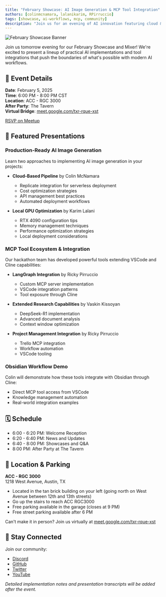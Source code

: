```yaml
---
title: "February Showcase: AI Image Generation & MCP Tool Integration"
authors: [colinmcnamara, lalanikarim, RPirruccio]
tags: [showcase, ai-workflows, mcp, community]
description: "Join us for an evening of AI innovation featuring cloud & local GPU workflows, MCP tools, and Obsidian integration"
---
```


![February Showcase Banner](./banner.png)

Join us tomorrow evening for our February Showcase and Mixer! We're excited to present a lineup of practical AI implementations and tool integrations that push the boundaries of what's possible with modern AI workflows.

## 🎯 Event Details

**Date**: February 5, 2025  
**Time**: 6:00 PM - 8:00 PM CST  
**Location**: ACC - RGC 3000  
**After Party**: The Tavern  
**Virtual Bridge**: [meet.google.com/txr-rque-xst](meet.google.com/txr-rque-xst)

[RSVP on Meetup](https://www.meetup.com/austin-langchain-ai-group/events/305540728/)

## 🌟 Featured Presentations

### Production-Ready AI Image Generation
Learn two approaches to implementing AI image generation in your projects:

- **Cloud-Based Pipeline** by Colin McNamara
  - Replicate integration for serverless deployment
  - Cost optimization strategies
  - API management best practices
  - Automated deployment workflows

- **Local GPU Optimization** by Karim Lalani
  - RTX 4090 configuration tips
  - Memory management techniques
  - Performance optimization strategies
  - Local deployment considerations

### MCP Tool Ecosystem & Integration

Our hackathon team has developed powerful tools extending VSCode and Cline capabilities:

- **LangGraph Integration** by Ricky Pirruccio
  - Custom MCP server implementation
  - VSCode integration patterns
  - Tool exposure through Cline

- **Extended Research Capabilities** by Vaskin Kissoyan
  - DeepSeek-R1 implementation
  - Advanced document analysis
  - Context window optimization

- **Project Management Integration** by Ricky Pirruccio
  - Trello MCP integration
  - Workflow automation
  - VSCode tooling

### Obsidian Workflow Demo

Colin will demonstrate how these tools integrate with Obsidian through Cline:
- Direct MCP tool access from VSCode
- Knowledge management automation
- Real-world integration examples

## 🗓️ Schedule

- 6:00 - 6:20 PM: Welcome Reception
- 6:20 - 6:40 PM: News and Updates
- 6:40 - 8:00 PM: Showcases and Q&A
- 8:00 PM: After Party at The Tavern

## 🚗 Location & Parking

**ACC - RGC 3000**  
1218 West Avenue, Austin, TX

- Located in the tan brick building on your left (going north on West Avenue between 12th and 13th streets)
- Go up the stairs to reach ACC RGC3000
- Free parking available in the garage (closes at 9 PM)
- Free street parking available after 6 PM

Can't make it in person? Join us virtually at [meet.google.com/txr-rque-xst](meet.google.com/txr-rque-xst)

## 🔗 Stay Connected

Join our community:
- [Discord](https://discord.gg/JzWgadPFQd)
- [GitHub](https://github.com/aimug-org/austin_langchain)
- [Twitter](https://twitter.com/AustinLangChain)
- [YouTube](https://www.youtube.com/channel/UC03IXA4KU6hOQ_3YPTbS0ig)

*Detailed implementation notes and presentation transcripts will be added after the event.*
